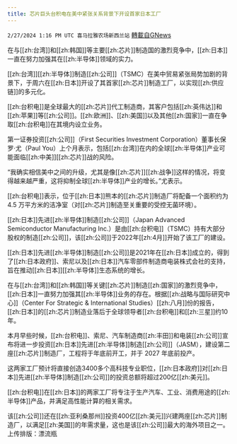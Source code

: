 ```yaml
---
title: 芯片巨头台积电在美中紧张关系背景下开设首家日本工厂
---
```

`2/27/2024 1:16 PM UTC 喜马拉雅农场新西兰站` [轉載自GNews](https://gnews.org/articles/2345614)

在与[[zh:台湾]]和[[zh:韩国]]等主要[[zh:芯片]]制造国的激烈竞争中，[[zh:日本]]一直在努力加强其在[[zh:半导体]]领域的实力。

[[zh:台湾]][[zh:半导体]]制造[[zh:公司]]（TSMC）在美中贸易紧张局势加剧的背景下，于周六在[[zh:日本]]开设了其首家[[zh:芯片]]制造工厂，以实现[[zh:供应链]]的多元化。

[[zh:台积电]]是全球最大的[[zh:芯片]]代工制造商，其客户包括[[zh:英伟达]]和[[zh:苹果]]等[[zh:公司]]。[[zh:欧洲]]、[[zh:美国]]以及其他[[zh:国家]]一直在争取[[zh:台积电]]在其境内设立业务。

第一证券投资[[zh:公司]]（First Securities Investment Corporation）董事长保罗·尤（Paul You）上个月表示，包括[[zh:台湾]]在内的全球[[zh:半导体]]产业可能面临[[zh:中美]][[zh:芯片]]战的风险。

“我确实相信美中之间的升级，尤其是像[[zh:芯片]][[zh:战争]]这样的情况，将变得越来越严重，这将抑制全球[[zh:半导体]]产业的增长。”尤表示。

[[zh:台积电]]表示，位于[[zh:日本]]熊本的[[zh:芯片]]制造厂将配备一个面积约为 4.5 万平方米的洁净室（对[[zh:芯片]]制造至关重要的受控无菌环境）。

[[zh:日本]]先进[[zh:半导体]]制造[[zh:公司]]（Japan Advanced Semiconductor Manufacturing Inc.）是由[[zh:台积电]]（TSMC）持有大部分股权的制造[[zh:公司]]，该[[zh:公司]]于2022年[[zh:4月]]开始了该工厂的建设。

[[zh:日本]]先进[[zh:半导体]]制造[[zh:公司]]是2021年在[[zh:日本]]成立的，得到了[[zh:日本政府]]、索尼以及[[zh:日本]]汽车零部件制造商电装株式会社的支持，旨在推动[[zh:日本]][[zh:半导体]]生态系统的增长。

在与[[zh:台湾]]和[[zh:韩国]]等关键[[zh:芯片]]制造[[zh:国家]]的激烈竞争中，[[zh:日本]]一直努力加强其[[zh:半导体]]业务的存在。根据[[zh:战略与国际研究中心]]（Center For Strategic & International Studies）[[zh:八月]]份的报告，[[zh:日本]]的[[zh:芯片]]制造业落后于全球领导者[[zh:台积电]]和[[zh:三星]]约10年。

本月早些时候，[[zh:台积电]]、索尼、汽车制造商[[zh:丰田]]和电装[[zh:公司]]宣布将进一步投资[[zh:日本]]先进[[zh:半导体]]制造[[zh:公司]]（JASM），建设第二座[[zh:芯片]]制造厂，工程将于年底前开工，并于 2027 年底前投产。

这两家工厂预计将直接创造3400多个高科技专业职位，[[zh:日本政府]]对[[zh:日本]]先进[[zh:半导体]]制造[[zh:公司]]的投资总额将超过200亿[[zh:美元]]。

[[zh:台积电]]在[[zh:日本]]的两家工厂将专注于生产汽车、工业、消费用途的[[zh:半导体]]产品，并满足高性能计算的相关需求。

该[[zh:公司]]还在[[zh:亚利桑那州]]投资400亿[[zh:美元]]兴建两座[[zh:芯片]]制造厂，以满足[[zh:美国]]的年需求量，这也是该[[zh:公司]]最大的海外项目之一。
上传排版：漂流瓶
